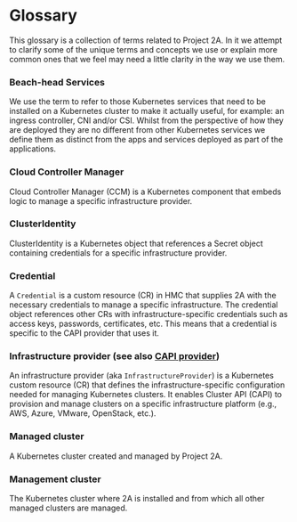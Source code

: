# Glossary

This glossary is a collection of terms related to Project 2A. In it we
attempt to clarify some of the unique terms and concepts we use or explain
more common ones that we feel may need a little clarity in the way we use
them. 

### Beach-head Services
We use the term to refer to those Kubernetes services that need to be installed
on a Kubernetes cluster to make it actually useful, for example: an ingress controller,
CNI and/or CSI. Whilst from the perspective of how they are deployed they are no different
from other Kubernetes services we define them as distinct from the apps and services
deployed as part of the applications.

### Cloud Controller Manager
Cloud Controller Manager (CCM) is a Kubernetes component that embeds logic to
manage a specific infrastructure provider.

### ClusterIdentity
ClusterIdentity is a Kubernetes object that references a Secret object
containing credentials for a specific infrastructure provider.

### Credential
A `Credential` is a custom resource (CR) in HMC that supplies 2A with the
necessary credentials to manage a specific infrastructure. The credential object
references other CRs with infrastructure-specific credentials such as access
keys, passwords, certificates, etc. This means that a credential is specific to
the CAPI provider that uses it.

### Infrastructure provider (see also [CAPI provider](#capi-provider-see-also-infrastructure-provider))
An infrastructure provider (aka `InfrastructureProvider`) is a Kubernetes custom
resource (CR) that defines the infrastructure-specific configuration needed for
managing Kubernetes clusters. It enables Cluster API (CAPI) to provision and
manage clusters on a specific infrastructure platform (e.g., AWS, Azure, VMware,
OpenStack, etc.).

### Managed cluster
A Kubernetes cluster created and managed by Project 2A.

### Management cluster
The Kubernetes cluster where 2A is installed and from which all other managed
clusters are managed.
